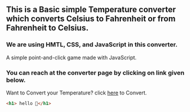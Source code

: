 ## This is a Basic simple Temperature converter which converts Celsius to Fahrenheit or from Fahrenheit to Celsius.
### We are using HMTL, CSS, and JavaScript in this converter.

A simple point-and-click game made with JavaScript.

### You can reach at the converter page by clicking on link given below.

Want to Convert your Temperature? click [here](https://chamanbawa.github.io/converter/) to Convert.


```HTML
<h1> hello 👋</h1>
 ```
 

